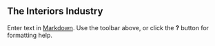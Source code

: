 ## The Interiors Industry

Enter text in [Markdown](http://daringfireball.net/projects/markdown/). Use the toolbar above, or click the **?** button for formatting help.
